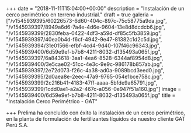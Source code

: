 +++
date = "2018-11-11T15:04:00+00:00"
description = "Instalación de un cerco perimétrico en terreno industrial."
draft = true
galeria = ["/v1545939395/60226573-6d60-404c-897c-75c58775a9da.jpg", "/v1545939397/8949a6d6-7a4e-4d6e-9604-13e8d8dcdcb6.jpg", "/v1545939399/2830feba-0422-4df3-a59d-df85c5fb3859.jpg", "/v1545939397/40ea0b4d-f6cf-4942-9e47-81382c1d2c5d.jpg", "/v1545939394/31e01566-efbf-4cd4-9d40-107f46c96343.jpg", "/v1545939400/6d59e9ef-b7b8-4211-8032-d135493a065f.jpg", "/v1545939397/6a843618-3aa1-4ea6-8528-6344af8954d8.jpg", "/v1545939400/3e5cae02-51cc-4e3c-9e9c-986178b857ab.jpg", "/v1545939397/2e72d073-f26c-4a38-ad0a-9089bcd3eed0.jpg", "/v1545939395/2d0aea8e-2eec-47a9-9765-054e1bce758c.jpg", "/v1545939399/2c216b41-4183-47ff-aaaa-5bfde9a65791.jpg", "/v1545939399/1cdd0ae1-a2a2-467c-a056-0e947f51a160.jpg"]
image = "/v1545939400/6d59e9ef-b7b8-4211-8032-d135493a065f.jpg"
title = "Instalación Cerco Perimétrico - GAT"

+++
Prelima ha concluído con éxito la instalación de un cerco perimétrico, en la planta de formulación de fertilizantes líquidos de nuestro cliente GAT Perú S.A.
